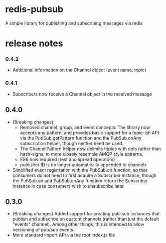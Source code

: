 # redis-pubsub
A simple library for publishing and subscribing messages via redis

# release notes
### 0.4.2
* Additional information on the Channel object (event name, topic)

### 0.4.1
* Subscribers now receive a Channel object in the received message

## 0.4.0
* (Breaking changes)
  * Removed channel, group, and event concepts: The library now accepts any pattern,
  and provides basic support for a topic-ish API via the PubSub.getPattern function and the
  PubSub.onAny subscription helper, though neither need be used.
  * The ChannelPattern helper now delimits topics with dots rather than hash-signs, to more closely
  resemble AMQP style patterns.
  * ES6 now required (rest and spread operators)
  * publisher ID is no longer automatically appended to channels
* Simplified event registration with the PubSub.on function, so that consumers do not need
  to first acquire a Subscriber instance, though the PubSub.on and PubSub.onAny function return
  the Subscriber instance in case consumers wish to unsubscribe later.

## 0.3.0
* (Breaking changes) Added support for creating pub-sub instances that publish and subscribe on
custom channels (rather than just the default "events" channel). Among other things,
this is intended to allow versioning of pub/sub events.
* More standard import API via the root index.js file